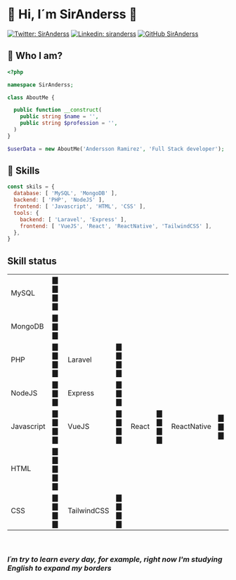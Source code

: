 # &#128060; Hi, I´m SirAnderss &#128126;

[![Twitter: SirAnderss](https://img.shields.io/twitter/follow/SirAnderss?style=social)](https://twitter.com/SirAnderss)
[![Linkedin: siranderss](https://img.shields.io/badge/-siranderss-blue?style=flat-square&logo=Linkedin&logoColor=white&link=https://www.linkedin.com/in/siranderss/)](https://www.linkedin.com/in/siranderss/)
[![GitHub SirAnderss](https://img.shields.io/github/followers/SirAnderss?label=follow&style=social)](https://github.com/SirAnderss)

## &#128204; Who I am?

```PHP
<?php

namespace SirAnderss;

class AboutMe {

  public function __construct(
    public string $name = '',
    public string $profession = '',
  )
}

$userData = new AboutMe('Andersson Ramirez', 'Full Stack developer');


```

## &#128295; Skills

```javascript
const skils = {
  database: [ 'MySQL', 'MongoDB' ],
  backend: [ 'PHP', 'NodeJS' ],
  frontend: [ 'Javascript', 'HTML', 'CSS' ],
  tools: {
    backend: [ 'Laravel', 'Express' ],
    frontend: [ 'VueJS', 'React', 'ReactNative', 'TailwindCSS' ],
  },
}
```

## Skill status
<table border=0>
  <tr>
    <td>MySQL</td>
    <td>&#9607; &#9607; &#9607; &#9607;</td>
  </tr>
  <tr>
    <td>MongoDB</td>
    <td>&#9607; &#9607; &#9607;</td>
  </tr>
  <tr>
    <td>PHP</td>
    <td>&#9607; &#9607; &#9607; &#9607;</td>
    <td>Laravel</td>
    <td>&#9607; &#9607; &#9607; &#9607;</td>
  </tr>
  <tr>
    <td>NodeJS</td>
    <td>&#9607; &#9607; &#9607;</td>
    <td>Express</td>
    <td>&#9607; &#9607; &#9607;</td>
  </tr>
  <tr>
    <td>Javascript</td>
    <td>&#9607; &#9607; &#9607; &#9607;</td>
    <td>VueJS</td>
    <td>&#9607; &#9607; &#9607; &#9607;</td>
    <td>React</td>
    <td>&#9607; &#9607; &#9607; &#9607;</td>
    <td>ReactNative</td>
    <td>&#9607; &#9607; &#9607;</td>
  </tr>
  <tr>
    <td>HTML</td>
    <td>&#9607; &#9607; &#9607; &#9607; &#9607;</td>
  </tr>
  <tr>
    <td>CSS</td>
    <td>&#9607; &#9607; &#9607; &#9607;</td>
    <td>TailwindCSS</td>
    <td>&#9607; &#9607; &#9607; &#9607;</td>
  </tr>
</table>
<br/>

### *<strong>I´m try to learn every day</strong>, for example, right now I'm studying English to expand my borders*
